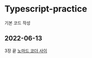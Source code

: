 # Typescript-practice
기본 코드 작성

## 2022-06-13 
3장 끝 [노마드 코더 사이](https://nomadcoders.co/typescript-for-beginners)
